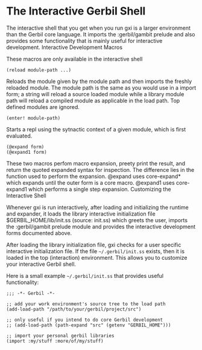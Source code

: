 # The Interactive Gerbil Shell

The interactive shell that you get when you run gxi is a larger environment than the Gerbil core language. It imports the :gerbil/gambit prelude and also provides some functionality that is mainly useful for interactive development.
Interactive Development Macros

These macros are only available in the interactive shell

```
(reload module-path ...)
```

Reloads the module given by the module path and then imports the freshly reloaded module. The module path is the same as you would use in a import form; a string will reload a source loaded module while a library module path will reload a compiled module as applicable in the load path. Top defined modules are ignored.

```
(enter! module-path)
```

Starts a repl using the sytnactic context of a given module, which is first evaluated.

```
(@expand form)
(@expand1 form)
```

These two macros perfom macro expansion, preety print the result, and return the quoted expanded syntax for inspection. The difference lies in the function used to perform the expansion. @expand uses core-expand* which expands until the outer form is a core macro. @expand1 uses core-expand1 which performs a single step expansion.
Customizing the Interactive Shell

Whenever gxi is run interactively, after loading and initializing the runtime and expander, it loads the library interactive initialization file $GERBIL_HOME/lib/init.ss (source: init.ss) which greets the user, imports the :gerbil/gambit prelude module and provides the interactive development forms documented above.

After loading the library initialization file, gxi checks for a user specific interactive initialization file. If the file `~/.gerbil/init.ss` exists, then it is loaded in the top (interaction) environment. This allows you to customize your interactive Gerbil shell.

Here is a small example `~/.gerbil/init.ss` that provides useful functionality:

```
;;; -*- Gerbil -*-

;; add your work environment's source tree to the load path
(add-load-path "/path/to/your/gerbil/project/src")

;; only useful if you intend to do core Gerbil development
;; (add-load-path (path-expand "src" (getenv "GERBIL_HOME")))

;; import your personal gerbil libraries
(import :my/stuff :more/of/my/stuff)
```
